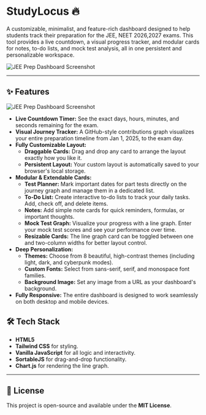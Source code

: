 # StudyLocus 🔥

A customizable, minimalist, and feature-rich dashboard designed to help students track their preparation for the JEE, NEET 2026,2027 exams. This tool provides a live countdown, a visual progress tracker, and modular cards for notes, to-do lists, and mock test analysis, all in one persistent and personalizable workspace.

![JEE Prep Dashboard Screenshot](https://i.ibb.co/Cp6jbLQM/Screenshot-2025-08-16-230241.png) 

---

## ✨ Features

![JEE Prep Dashboard Screenshot](https://i.ibb.co/jvg4cK27/Screenshot-2025-08-17-150950.png) 

* **Live Countdown Timer:** See the exact days, hours, minutes, and seconds remaining for the exam.
* **Visual Journey Tracker:** A GitHub-style contributions graph visualizes your entire preparation timeline from Jan 1, 2025, to the exam day.
* **Fully Customizable Layout:**
    * **Draggable Cards:** Drag and drop any card to arrange the layout exactly how you like it.
    * **Persistent Layout:** Your custom layout is automatically saved to your browser's local storage.
* **Modular & Extendable Cards:**
    * **Test Planner:** Mark important dates for part tests directly on the journey graph and manage them in a dedicated list.
    * **To-Do List:** Create interactive to-do lists to track your daily tasks. Add, check off, and delete items.
    * **Notes:** Add simple note cards for quick reminders, formulas, or important thoughts.
    * **Mock Test Graph:** Visualize your progress with a line graph. Enter your mock test scores and see your performance over time.
    * **Resizable Cards:** The line graph card can be toggled between one and two-column widths for better layout control.
* **Deep Personalization:**
    * **Themes:** Choose from 8 beautiful, high-contrast themes (including light, dark, and cyberpunk modes).
    * **Custom Fonts:** Select from sans-serif, serif, and monospace font families.
    * **Background Image:** Set any image from a URL as your dashboard's background.
* **Fully Responsive:** The entire dashboard is designed to work seamlessly on both desktop and mobile devices.


## 🛠️ Tech Stack

* **HTML5**
* **Tailwind CSS** for styling.
* **Vanilla JavaScript** for all logic and interactivity.
* **SortableJS** for drag-and-drop functionality.
* **Chart.js** for rendering the line graph.

---

## 📄 License

This project is open-source and available under the **MIT License**. 
